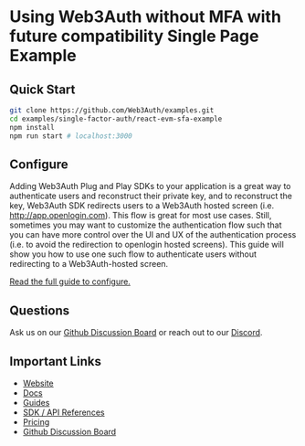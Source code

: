# Using Web3Auth without MFA with future compatibility Single Page Example

## Quick Start

```bash
git clone https://github.com/Web3Auth/examples.git
cd examples/single-factor-auth/react-evm-sfa-example
npm install
npm run start # localhost:3000
```

## Configure

Adding Web3Auth Plug and Play SDKs to your application is a great way to authenticate users and reconstruct their private key, and to reconstruct the key, Web3Auth SDK redirects users to a Web3Auth hosted screen (i.e. http://app.openlogin.com). This flow is great for most use cases. Still, sometimes you may want to customize the authentication flow such that you can have more control over the UI and UX of the authentication process (i.e. to avoid the redirection to openlogin hosted screens). This guide will show you how to use one such flow to authenticate users without redirecting to a Web3Auth-hosted screen.

[Read the full guide to configure.](https://web3auth.io/docs/guides/one-key-flow)

## Questions

Ask us on our
[Github Discussion Board](https://github.com/orgs/Web3Auth/discussions) or reach
out to our [Discord](https://discord.gg/web3auth).

## Important Links

- [Website](https://web3auth.io)
- [Docs](https://web3auth.io/docs)
- [Guides](https://web3auth.io/docs/guides)
- [SDK / API References](https://web3auth.io/docs/sdk)
- [Pricing](https://web3auth.io/pricing.html)
- [Github Discussion Board](https://github.com/orgs/Web3Auth/discussions)
